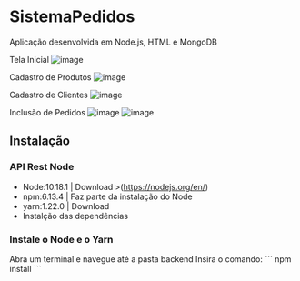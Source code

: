 # SistemaPedidos
Aplicação desenvolvida em  Node.js, HTML e MongoDB

Tela Inicial
![image](https://user-images.githubusercontent.com/50886743/111823717-0a238680-88c4-11eb-81aa-03fad9ba148a.png)

Cadastro de Produtos
![image](https://user-images.githubusercontent.com/50886743/111823792-2293a100-88c4-11eb-855f-28bd967233f9.png)

Cadastro de Clientes
![image](https://user-images.githubusercontent.com/50886743/111823867-37703480-88c4-11eb-97d8-45e02c3b8ff6.png)

Inclusão de Pedidos
![image](https://user-images.githubusercontent.com/50886743/111823939-51117c00-88c4-11eb-9442-e4ae5d684be4.png)
![image](https://user-images.githubusercontent.com/50886743/111823965-5a024d80-88c4-11eb-9855-6568567e671d.png)

## Instalação
### API Rest Node
* Node:10.18.1 | Download >(https://nodejs.org/en/)
* npm:6.13.4 | Faz parte da instalação do Node
* yarn:1.22.0 | Download
* Instalção das dependências

<h3>Instale o Node e o Yarn</h3>
Abra um terminal e navegue até a pasta backend
Insira o comando:
```
npm install
```
